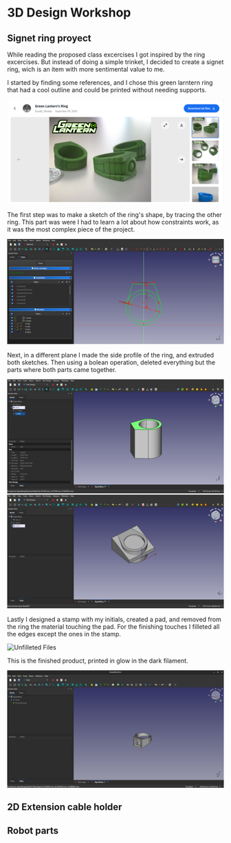 # 3D Design Workshop

## Signet ring proyect
While reading the proposed class excercises I got inspired by the ring excercises. But instead of doing a simple trinket, I decided to create a signet ring, wich is an item with more sentimental value to me.

I started by finding some references, and I chose this green larntern ring that had a cool outline and could be printed without needing supports.

![Green Larntern](0-Inspiration.png)

The first step was to make a sketch of the ring's shape, by tracing the other ring. This part was were I had to learn a lot about how constraints work, as it was the most complex piece of the project.

![Sketch](1-Sketch.png)

Next, in a different plane I made the side profile of the ring, and extruded both sketches. Then using a bolean operation, deleted everything but the parts where both parts came together.

![First extrusion](2-Extrusion.png)
![Second extrusion](3-SecondExtrusion.png)

Lastly I designed a stamp with my initials, created a pad, and removed from the ring the material touching the pad. For the finishing touches I filleted all the edges except the ones in the stamp.

![Unfilleted Files](4-UnfilletedFiles.png)

This is the finished product, printed in glow in the dark filament.

![Final Product](5-FinalProduct.png)

## 2D Extension cable holder

## Robot parts